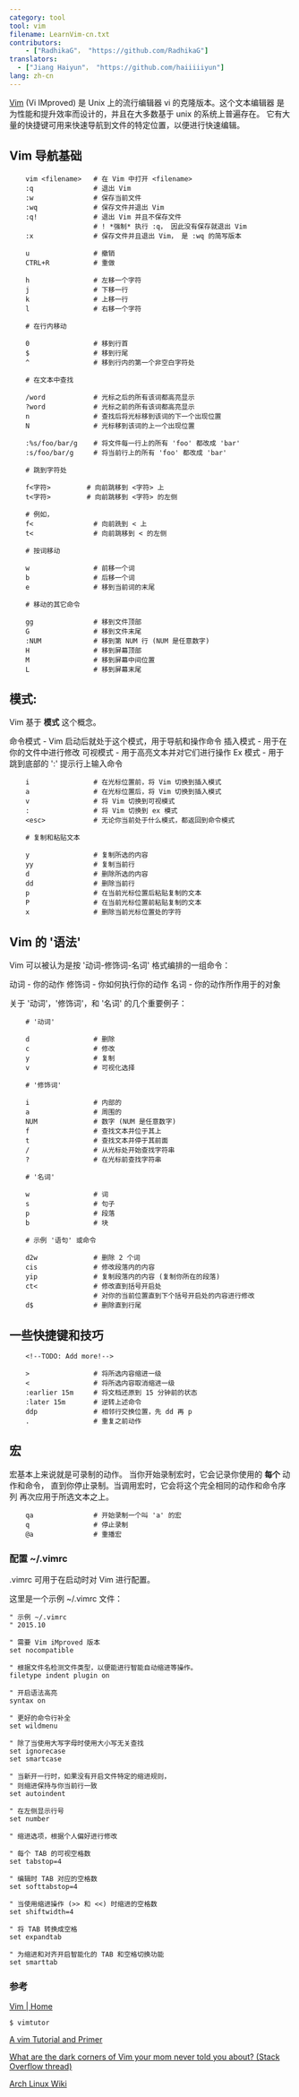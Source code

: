 ```yaml
---
category: tool
tool: vim
filename: LearnVim-cn.txt
contributors:
    - ["RadhikaG"， "https://github.com/RadhikaG"]
translators:
  - ["Jiang Haiyun"， "https://github.com/haiiiiiyun"]
lang: zh-cn
---
```



[Vim](www.vim.org)
(Vi IMproved) 是 Unix 上的流行编辑器 vi 的克隆版本。这个文本编辑器
是为性能和提升效率而设计的，并且在大多数基于 unix 的系统上普遍存在。
它有大量的快捷键可用来快速导航到文件的特定位置，以便进行快速编辑。

## Vim 导航基础

```
    vim <filename>   # 在 Vim 中打开 <filename>
    :q               # 退出 Vim
    :w               # 保存当前文件
    :wq              # 保存文件并退出 Vim 
    :q!              # 退出 Vim 并且不保存文件
                     # ! *强制* 执行 :q， 因此没有保存就退出 Vim
    :x               # 保存文件并且退出 Vim， 是 :wq 的简写版本

    u                # 撤销
    CTRL+R           # 重做

    h                # 左移一个字符
    j                # 下移一行
    k                # 上移一行
    l                # 右移一个字符

    # 在行内移动

    0                # 移到行首
    $                # 移到行尾
    ^                # 移到行内的第一个非空白字符处

    # 在文本中查找

    /word            # 光标之后的所有该词都高亮显示
    ?word            # 光标之前的所有该词都高亮显示
    n                # 查找后将光标移到该词的下一个出现位置
    N                # 光标移到该词的上一个出现位置

    :%s/foo/bar/g    # 将文件每一行上的所有 'foo' 都改成 'bar'
    :s/foo/bar/g     # 将当前行上的所有 'foo' 都改成 'bar'

    # 跳到字符处

    f<字符>         # 向前跳移到 <字符> 上
    t<字符>         # 向前跳移到 <字符> 的左侧

    # 例如，    
    f<               # 向前跣到 < 上
    t<               # 向前跳移到 < 的左侧
    
    # 按词移动

    w                # 前移一个词
    b                # 后移一个词
    e                # 移到当前词的末尾

    # 移动的其它命令

    gg               # 移到文件顶部
    G                # 移到文件末尾
    :NUM             # 移到第 NUM 行 (NUM 是任意数字)
    H                # 移到屏幕顶部
    M                # 移到屏幕中间位置
    L                # 移到屏幕末尾
```

## 模式:

Vim 基于 **模式** 这个概念。

命令模式 - Vim 启动后就处于这个模式，用于导航和操作命令
插入模式 - 用于在你的文件中进行修改
可视模式 - 用于高亮文本并对它们进行操作
Ex 模式  - 用于跳到底部的 ':' 提示行上输入命令

```
    i                # 在光标位置前，将 Vim 切换到插入模式
    a                # 在光标位置后，将 Vim 切换到插入模式
    v                # 将 Vim 切换到可视模式
    :                # 将 Vim 切换到 ex 模式
    <esc>            # 无论你当前处于什么模式，都返回到命令模式

    # 复制和粘贴文本

    y                # 复制所选的内容
    yy               # 复制当前行
    d                # 删除所选的内容
    dd               # 删除当前行
    p                # 在当前光标位置后粘贴复制的文本
    P                # 在当前光标位置前粘贴复制的文本
    x                # 删除当前光标位置处的字符
```

## Vim 的 '语法'

Vim 可以被认为是按 '动词-修饰词-名词' 格式编排的一组命令：

动词     - 你的动作
修饰词   - 你如何执行你的动作
名词     - 你的动作所作用于的对象

关于 '动词'，'修饰词'，和 '名词' 的几个重要例子：

```
    # '动词'
    
    d                # 删除
    c                # 修改
    y                # 复制
    v                # 可视化选择

    # '修饰词'

    i                # 内部的
    a                # 周围的
    NUM              # 数字 (NUM 是任意数字)
    f                # 查找文本并位于其上
    t                # 查找文本并停于其前面
    /                # 从光标处开始查找字符串
    ?                # 在光标前查找字符串

    # '名词'

    w                # 词
    s                # 句子
    p                # 段落
    b                # 块
    
    # 示例 '语句' 或命令

    d2w              # 删除 2 个词
    cis              # 修改段落内的内容
    yip              # 复制段落内的内容 (复制你所在的段落)
    ct<              # 修改直到括号开启处
                     # 对你的当前位置直到下个括号开启处的内容进行修改
    d$               # 删除直到行尾
```

## 一些快捷键和技巧

        <!--TODO: Add more!-->
```
    >                # 将所选内容缩进一级
    <                # 将所选内容取消缩进一级
    :earlier 15m     # 将文档还原到 15 分钟前的状态
    :later 15m       # 逆转上述命令
    ddp              # 相邻行交换位置，先 dd 再 p
    .                # 重复之前动作
```

## 宏

宏基本上来说就是可录制的动作。
当你开始录制宏时，它会记录你使用的 **每个** 动作和命令，
直到你停止录制。当调用宏时，它会将这个完全相同的动作和命令序列
再次应用于所选文本之上。

```
    qa               # 开始录制一个叫 'a' 的宏
    q                # 停止录制
    @a               # 重播宏
```

### 配置 ~/.vimrc

.vimrc 可用于在启动时对 Vim 进行配置。

这里是一个示例 ~/.vimrc 文件：

```
" 示例 ~/.vimrc
" 2015.10 

" 需要 Vim iMproved 版本
set nocompatible

" 根据文件名检测文件类型，以便能进行智能自动缩进等操作。
filetype indent plugin on

" 开启语法高亮
syntax on

" 更好的命令行补全
set wildmenu

" 除了当使用大写字母时使用大小写无关查找
set ignorecase
set smartcase

" 当新开一行时，如果没有开启文件特定的缩进规则，
" 则缩进保持与你当前行一致
set autoindent

" 在左侧显示行号
set number

" 缩进选项，根据个人偏好进行修改

" 每个 TAB 的可视空格数
set tabstop=4

" 编辑时 TAB 对应的空格数
set softtabstop=4

" 当使用缩进操作 (>> 和 <<) 时缩进的空格数
set shiftwidth=4

" 将 TAB 转换成空格
set expandtab

" 为缩进和对齐开启智能化的 TAB 和空格切换功能
set smarttab
```

### 参考

[Vim | Home](http://www.vim.org/index.php)

`$ vimtutor`

[A vim Tutorial and Primer](https://danielmiessler.com/study/vim/)

[What are the dark corners of Vim your mom never told you about? (Stack Overflow thread)](http://stackoverflow.com/questions/726894/what-are-the-dark-corners-of-vim-your-mom-never-told-you-about)

[Arch Linux Wiki](https://wiki.archlinux.org/index.php/Vim)
